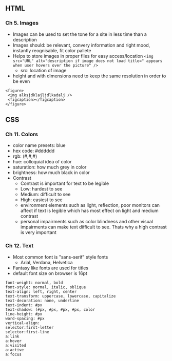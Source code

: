 ## HTML
### Ch 5. Images
- Images can be used to set the tone for a site in less time than a description
- Images should: be relevant, convery information and right mood, instantly reognisable, fit color pallete
- Helps to store images in proper files for easy access/location
`<img src="URL" alt="description if image does not load title=" appears when user hovers over the picture" />`
  - src: location of image
 - height and with dimensions need to keep the same resolution in order to be even
 ```
 <figure>
  <img alksjdklajljdlkadalj />
  <figcaption></figcaption>
 </figure>
 ```


## CSS
### Ch 11. Colors
- color name presets: blue
- hex code: #dddddd
- rgb: (#,#,#)
- hue: colloquial idea of color
- saturation: how much grey in color
- brightness: how much black in color
- Contrast
  - Contrast is important for text to be legible
  - Low: hardest to see
  - Medium: difficult to see
  - High: easiest to see
  - environment elements such as light, reflection, poor monitors can affect if text is legible which has most effect on light and medium contrast
  - personal impairments such as color blindness and other visual impairments can make text difficult to see. Thats why a high contrast is very important


### Ch 12. Text
- Most common font is "sans-serif" style fonts
  - Arial, Verdana, Helvetica
- Fantasy like fonts are used for titles
- default font size on browser is 16pt
```
font-weight: normal, bold
font-style: normal, italic, oblique
text-align: left, right, center
text-transform: uppercase, lowercase, capitalize
text-decoration: none, underline
text-indent: #px
text-shadow: (#px, #px, #px, #px, color
line-height: #px
word-spacing: #px
vertical-align:
selector:first-letter 
selector:first-line
a:link
a:hover
a:visited
a:active
a:focus
```
```
